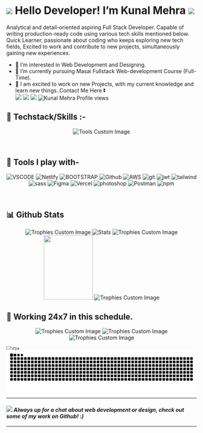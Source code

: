# <img src="https://raw.githubusercontent.com/MartinHeinz/MartinHeinz/master/wave.gif" width="30px"> Hello Developer! I’m Kunal Mehra <img src="https://media.giphy.com/media/mGcNjsfWAjY5AEZNw6/giphy.gif" width="30">      

Analytical and detail-oriented aspiring Full Stack Developer. 
Capable of writing production-ready code using various tech skills mentioned below.
Quick Learner, passionate about coding who keeps exploring new tech fields, 
Excited to work and contribute to new projects, simultaneously gaining new experiences.

- :blue_book: I’m interested in Web Development and Designing.
- :seedling: I’m currently pursuing Masai Fullstack Web-development Course (Full-Time). 
- :sparkling_heart: I am excited to work on new Projects, with my current knowledge and learn new things..Contact Me Here ⏬ <br>
<a href="https://www.linkedin.com/in/kunal-mehra-thelifeofcoder/"><img src="https://img.shields.io/badge/KunalMehra-0077B5?style=for-the-badge&logo=linkedin&logoColor=white"></a>
  <a href="https://twitter.com/KunalMe57345061" target="_blank"><img src="https://img.shields.io/badge/KunalMehra075%20-%231DA1F2.svg?&style=for-the-badge&logo=Twitter&logoColor=white"/></a> 
  <a href="https://discord.me/kunalmehra" target="_blank"><img src="https://img.shields.io/badge/KunalMehra%20-%237289DA.svg?&style=for-the-badge&logo=discord&logoColor=white"/></a>
  <a> <img src="https://komarev.com/ghpvc/?username=KunalMehra075&label=Profile%20viewers:&color=blue&style=for-the-badge" alt="Kunal Mehra Profile views" />  </a>




## 📌 Techstack/Skills  :-
<p align="center">
  <img src="https://user-images.githubusercontent.com/112753481/215295303-b3a01994-aae3-403f-aedf-062a007f69cc.png" alt="Tools Custom Image"/>
</p>
<br>


## 📌 Tools I play with-
<p align="center" style="pointer-events:none">
    <img src="https://github.com/get-icon/geticon/raw/master/icons/visual-studio-code.svg" width="50" alt="VSCODE"/>
     <img src="https://user-images.githubusercontent.com/112753481/215633046-9b686f6d-6633-4972-9817-cdaf3622e2d9.png" width="50" alt="Netlify"/>
    <img src="https://user-images.githubusercontent.com/112753481/215638332-e3df85a5-fc2f-43ca-b26b-0e6890b90089.png" width="70" height="50" alt="BOOTSTRAP"/>
       <img src="https://user-images.githubusercontent.com/112753481/215635834-8b98cc06-de8f-489c-9ed6-39c82efd84c5.png" width="50" alt="Github"/>
      <img src="https://user-images.githubusercontent.com/112753481/215633053-7c8a6a09-1699-4b57-8278-69c323707b30.jpg" width="50" alt="AWS"/>
    <img src="https://github.com/get-icon/geticon/raw/master/icons/git-icon.svg" width="50" alt="git"/>
    <img src="https://user-images.githubusercontent.com/112753481/215632928-83564962-99c4-4cfa-95d0-925b7fdc5b08.png" width="50" alt="jwt"/>
      <img src="https://user-images.githubusercontent.com/112753481/215634762-a5a4f148-c638-4d86-9507-9f73876c2756.jpeg" width="50" alt="tailwind"/>
       <img src="https://github.com/get-icon/geticon/raw/master/icons/sass.svg" width="50" alt="sass"/>
        <img src="https://user-images.githubusercontent.com/112753481/215633001-5be8ef9e-9c1c-404d-a750-3e42f68267eb.png" width="55" alt="Figma"/>
     <img src="https://user-images.githubusercontent.com/112753481/215633028-c7cbccdb-42ef-4568-bf45-b332f490863f.png" width="50" alt="Vercel"/>
      <img src="https://github.com/get-icon/geticon/raw/master/icons/adobe-photoshop.svg" width="50" alt="photoshop"/>
    <img src="https://user-images.githubusercontent.com/112753481/215633131-00986510-3fef-43c0-9ca5-7cafb661513e.png" width="50" alt="Postman"/>
      <img src="https://github.com/get-icon/geticon/raw/master/icons/npm.svg" width="50" alt="npm"/>
</p>
<br>






## 📊 Github Stats 
<p align="center">


<!--    Github Stats  -->
 

  <img height="170" src="http://github-readme-streak-stats.herokuapp.com?user=KunalMehra075&theme=black-ice&background=#000101" alt="Trophies Custom Image"/>
  <img height="170" src="https://github-readme-stats.vercel.app/api?username=KunalMehra075&show_icons=true&theme=react&amp;bg_color=#000;&line_height=270" alt="Stats"/>

<!--  LAnguages  -->
   <img height="170" src="https://github-readme-stats.vercel.app/api/top-langs/?username=KunalMehra075&layout=compact&theme=react" alt="Trophies Custom Image"/>    
  <img height="170" src="https://media.giphy.com/media/M9gbBd9nbDrOTu1Mqx/giphy.gif" width="130"/>
  <img height="150" src="https://github-profile-trophy.vercel.app/?username=KunalMehra075&theme=onestar&no-frame=true)](https://github.com/KunalMehra075/github-profile-trophy" alt="Trophies Custom Image"/>

  <br>

</p>




## 🍏 Working 24x7 in this schedule.
<p align="center">
  <img src="https://media.tenor.com/K_75XqYil5MAAAAM/cat-kitten.gif" alt="Trophies Custom Image"/>
  <img src="https://media.tenor.com/bQCHJwgCNuMAAAAM/kitten-cat.gif" alt="Trophies Custom Image"/>
  <img src="https://media.tenor.com/VdIKn05yIh8AAAAM/cat-sleep.gif" alt="Trophies Custom Image"/>
</p>
<!-- Divider -->
<img align="left" src="https://media.giphy.com/media/W5eoZHPpUx9sapR0eu/giphy.gif" width="100%" height="10px" alt="Git" />

<!-- snake animation -->
![Snake animation](https://github.com/s-shemmee/s-shemmee/blob/output/github-contribution-grid-snake.svg)
 


---
#### <img src="https://media.giphy.com/media/lGhBlBMIN2XsEteTN3/giphy.gif" width="60"> <em><b>Always up for a chat about web development or design, check out some of my work on Github!</b> :)</em>
---

<br>
